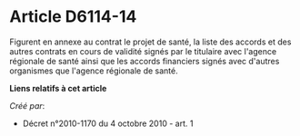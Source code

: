 # Article D6114-14

Figurent en annexe au contrat le projet de santé, la liste des accords et des autres contrats en cours de validité signés par
le titulaire avec l'agence régionale de santé ainsi que les accords financiers signés avec d'autres organismes que l'agence
régionale de santé.

**Liens relatifs à cet article**

_Créé par_:

  - Décret n°2010-1170 du 4 octobre 2010 - art. 1
